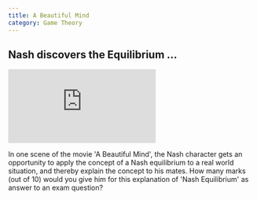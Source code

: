 ```yaml
---
title: A Beautiful Mind
category: Game Theory
---
```


##  Nash discovers the Equilibrium ...

<iframe src="https://www.youtube.com/embed/2d_dtTZQyUM" frameborder="0" allowfullscreen></iframe>

In one scene of the movie 'A Beautiful Mind', the Nash character
gets an opportunity to apply the concept of a Nash equilibrium to
a real world situation, and thereby explain the concept to his mates.
How many marks (out of 10) would you give him
for this explanation of 'Nash Equilibrium' as answer to an exam question?
